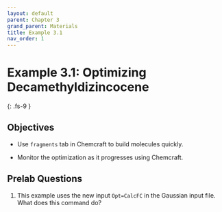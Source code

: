 ```yaml
---
layout: default
parent: Chapter 3
grand_parent: Materials
title: Example 3.1
nav_order: 1
---
```


# Example 3.1: Optimizing Decamethyldizincocene
{: .fs-9 }

## Objectives

- Use `fragments` tab in Chemcraft to build molecules quickly.

- Monitor the optimization as it progresses using Chemcraft.


## Prelab Questions

1. This example uses the new input `Opt=CalcFC` in the Gaussian input file. What does this command do?